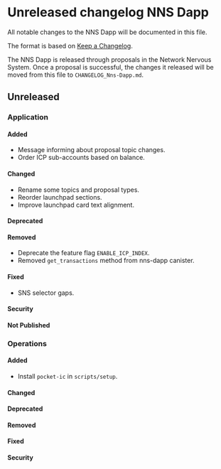 
# Unreleased changelog NNS Dapp

All notable changes to the NNS Dapp will be documented in this file.

The format is based on [Keep a Changelog](https://keepachangelog.com/en/1.0.0/).

The NNS Dapp is released through proposals in the Network Nervous System. Once a
proposal is successful, the changes it released will be moved from this file to
`CHANGELOG_Nns-Dapp.md`.

## Unreleased

### Application

#### Added

* Message informing about proposal topic changes.
* Order ICP sub-accounts based on balance.

#### Changed

* Rename some topics and proposal types.
* Reorder launchpad sections.
* Improve launchpad card text alignment.

#### Deprecated

#### Removed

* Deprecate the feature flag `ENABLE_ICP_INDEX`.
* Removed `get_transactions` method from nns-dapp canister.

#### Fixed

* SNS selector gaps.

#### Security

#### Not Published

### Operations

#### Added

* Install `pocket-ic` in `scripts/setup`.

#### Changed

#### Deprecated

#### Removed

#### Fixed

#### Security
